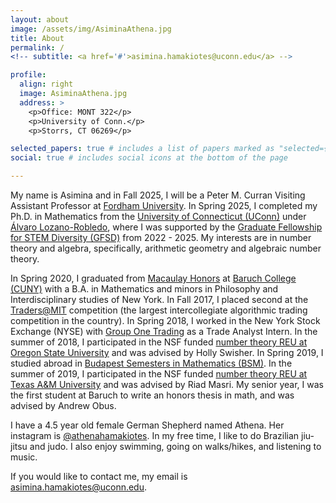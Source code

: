 ```yaml
---
layout: about
image: /assets/img/AsiminaAthena.jpg
title: About
permalink: /
<!-- subtitle: <a href='#'>asimina.hamakiotes@uconn.edu</a> -->

profile:
  align: right
  image: AsiminaAthena.jpg
  address: >
    <p>Office: MONT 322</p>
    <p>University of Conn.</p>
    <p>Storrs, CT 06269</p>

selected_papers: true # includes a list of papers marked as "selected={true}"
social: true # includes social icons at the bottom of the page

---
```


<!-- My name is Asimina and I am a fifth year mathematics PhD student at the [University of Connecticut](https://uconn.edu/). I am supported by the [Graduate Fellowship for STEM Diversity (GFSD)](https://stemfellowships.org/). My interests are in number theory and algebra, specifically, arithmetic geometry and algebraic number theory. My advisor is [Álvaro Lozano-Robledo](https://alozano.clas.uconn.edu/). -->

<!-- **I am on the 2024-2025 academic job market!** -->

My name is Asimina and in Fall 2025, I will be a Peter M. Curran Visiting Assistant Professor at [Fordham University](https://www.fordham.edu/). In Spring 2025, I completed my Ph.D. in Mathematics from the [University of Connecticut (UConn)](https://uconn.edu/) under [Álvaro Lozano-Robledo](https://alozano.clas.uconn.edu/), where I was supported by the [Graduate Fellowship for STEM Diversity (GFSD)](https://stemfellowships.org/) from 2022 - 2025. My interests are in number theory and algebra, specifically, arithmetic geometry and algebraic number theory. 

<!-- My name is Asimina and in Fall 2025, I will be a Peter M. Curran Visiting Assistant Professor at [Fordham University](https://www.fordham.edu/). My interests are in number theory and algebra, specifically, arithmetic geometry and algebraic number theory. My post-doctoral mentor is [A. Raghuram](https://sites.google.com/site/math4raghuram/home?authuser=0). 

In Spring 2025, I completed my Ph.D. in Mathematics from the [University of Connecticut (UConn)](https://uconn.edu/) under [Álvaro Lozano-Robledo](https://alozano.clas.uconn.edu/). I also obtained an M.S. in Mathematics from UConn in 2022. I was supported by the [Graduate Fellowship for STEM Diversity (GFSD)](https://stemfellowships.org/) from 2022 - 2025. -->

In Spring 2020, I graduated from [Macaulay Honors](https://macaulay.cuny.edu/) at [Baruch College (CUNY)](https://www.baruch.cuny.edu/) with a B.A. in Mathematics and minors in Philosophy and Interdisciplinary studies of New York. In Fall 2017, I placed second at the [Traders@MIT](https://traders.mit.edu/#about) competition (the largest intercollegiate algorithmic trading competition in the country). In Spring 2018, I worked in the New York Stock Exchange (NYSE) with [Group One Trading](https://group1.com/) as a Trade Analyst Intern. In the summer of 2018, I participated in the NSF funded [number theory REU at Oregon State University](http://sites.science.oregonstate.edu/math_reu/index.html) and was advised by Holly Swisher. In Spring 2019, I studied abroad in [Budapest Semesters in Mathematics (BSM)](https://www.budapestsemesters.com/). In the summer of 2019, I participated in the NSF funded [number theory REU at Texas A&M University](https://www.math.tamu.edu/undergraduate/research/REU/) and was advised by Riad Masri. My senior year, I was the first student at Baruch to write an honors thesis in math, and was advised by Andrew Obus. 

I have a 4.5 year old female German Shepherd named Athena. Her instagram is [@athenahamakiotes](https://www.instagram.com/athenahamakiotes/). In my free time, I like to do Brazilian jiu-jitsu and judo. I also enjoy swimming, going on walks/hikes, and listening to music. 

If you would like to contact me, my email is [asimina.hamakiotes@uconn.edu](mailto:asimina.hamakiotes@uconn.edu).

<!-- Write your biography here. Tell the world about yourself. Link to your favorite [subreddit](http://reddit.com). You can put a picture in, too. The code is already in, just name your picture `prof_pic.jpg` and put it in the `img/` folder.

Put your address / P.O. box / other info right below your picture. You can also disable any of these elements by editing `profile` property of the YAML header of your `_pages/about.md`. Edit `_bibliography/papers.bib` and Jekyll will render your [publications page](/al-folio/publications/) automatically.

Link to your social media connections, too. This theme is set up to use [Font Awesome icons](http://fortawesome.github.io/Font-Awesome/) and [Academicons](https://jpswalsh.github.io/academicons/), like the ones below. Add your Facebook, Twitter, LinkedIn, Google Scholar, or just disable all of them. -->
